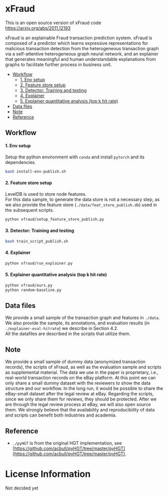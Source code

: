 # xFraud

This is an open source version of xFraud code https://arxiv.org/abs/2011.12193

xFraud is an explainable Fraud transaction prediction system. xFraud is composed of a predictor which learns expressive 
representations for malicious transaction detection from the heterogeneous transaction graph via a self-attentive 
heterogeneous graph neural network, and an explainer that generates meaningful and human understandable explanations 
from graphs to facilitate further process in business unit.

  - [Workflow](#workflow)
      - [1. Env setup](#1-env-setup)
      - [2. Feature store setup](#2-feature-store-setup)
      - [3. Detector: Training and testing](#3-detector-training-and-testing)
      - [4. Explainer](#4-explainer)
      - [5. Explainer quantitative analysis (top k hit rate)](#5-explainer-quantitative-analysis-top-k-hit-rate)
  - [Data files](#data-files)
  - [Note](#note)
  - [Reference](#reference)
## Workflow

#### 1. Env setup

Setup the python environment with `conda` and install `pytorch` and its dependencies. 

```bash
bash install-env-publish.sh
```

#### 2. Feature store setup

LevelDB is used to store node features. <br>
For this data sample, to generate the data store is not a necessary step, as we also provide the feature store 
(`./data/feat_store_publish.db`) used in the subsequent scripts.

```bash
python xfraud/setup_feature_store_publish.py
```

#### 3. Detector: Training and testing 

```bash
bash train_script_publish.sh
```
#### 4. Explainer

```bash 
python xfraud/run_explainer.py
```

#### 5. Explainer quantitative analysis (top k hit rate)

```bash
python xfraud/ours.py
python random-baseline.py
```

## Data files
We provide a small sample of the transaction graph and features in `./data`. <br>
We also provide the sample, its annotations, and evaluation results (in `./explainer-eval-hitrate`) we describe in 
Section 4.2. <br>
All the datafiles are described in the scripts that utilize them. 

## Note
We provide a small sample of dummy data (anonymized transaction records), the scripts of xFraud, as well as the 
evaluation sample and scripts as supplemental material. The data we use in the paper is proprietary, i.e., real-world 
transaction records on the eBay platform. At this point we can only share a small dummy dataset with the reviewers to 
show the data structure and our workflow. In the long run, it would be possible to share the eBay-small dataset after 
the legal review at eBay. Regarding the scripts, since we only share them for reviews, they should be protected. After 
we are through the legal review process at eBay, we will also open source them. We strongly believe that the 
availability and reproducibility of data and scripts can benefit both industries and academia. 

## Reference
- `./pyHGT` is from the original HGT implementation, 
see [https://github.com/acbull/pyHGT/tree/master/pyHGT](https://github.com/acbull/pyHGT/tree/master/pyHGT). 

# License Information
Not decided yet

